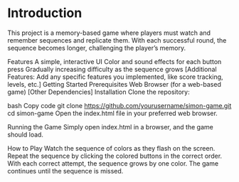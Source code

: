 # Introduction
This project is a memory-based game where players must watch and remember sequences and replicate them. With each successful round, the sequence becomes longer, challenging the player’s memory.

Features
A simple, interactive UI
Color and sound effects for each button press
Gradually increasing difficulty as the sequence grows
[Additional Features: Add any specific features you implemented, like score tracking, levels, etc.]
Getting Started
Prerequisites
Web Browser (for a web-based game)
[Other Dependencies]
Installation
Clone the repository:

bash
Copy code
git clone https://github.com/yourusername/simon-game.git
cd simon-game
Open the index.html file in your preferred web browser.

Running the Game
Simply open index.html in a browser, and the game should load.

How to Play
Watch the sequence of colors as they flash on the screen.
Repeat the sequence by clicking the colored buttons in the correct order.
With each correct attempt, the sequence grows by one color.
The game continues until the sequence is missed.
